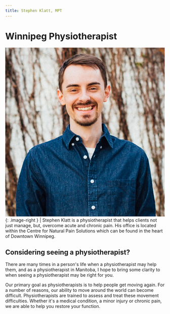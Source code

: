 ```yaml
---
title: Stephen Klatt, MPT 
---
```

# Winnipeg Physiotherapist

![Stephen Klatt, MPT](https://raw.githubusercontent.com/klattphysio/klattphysio.github.io/master/_pictures/StephenPortrait.png "Stephen Klatt, MPT"){: .image-right } | Stephen Klatt is a physiotherapist that helps clients not just manage, but, overcome acute and chronic pain. His office is located within the Centre for Natural Pain Solutions which can be found in the heart of Downtown Winnipeg. 

## Considering seeing a physiotherapist?

There are many times in a person's life when a physiotherapist may help them, and as a physiotherapist in Manitoba, I hope to bring some clarity to when seeing a physiotherapist may be right for you. 

Our primary goal as physiotherapists is to help people get moving again. For a number of reasons, our ability to move around the world can become difficult. Physiotherapists are trained to assess and treat these movement difficulties. Whether it's a medical condition, a minor injury or chronic pain, we are able to help you restore your function. 
